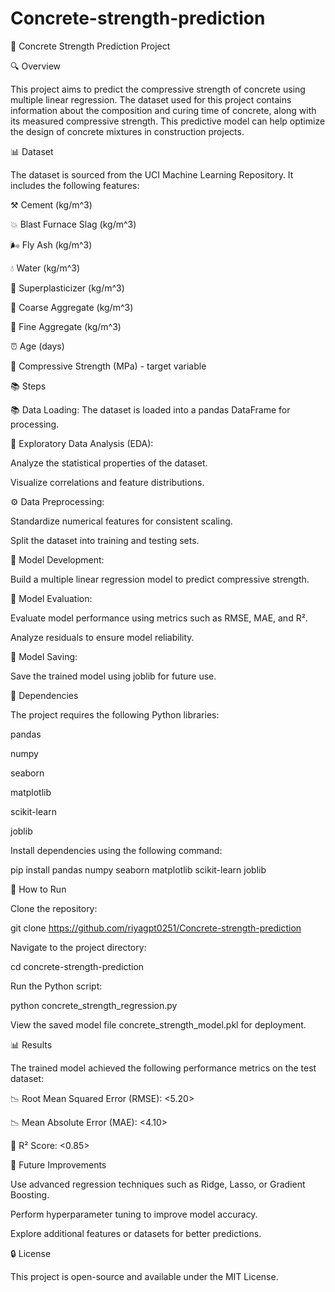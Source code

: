 # Concrete-strength-prediction

🏢 Concrete Strength Prediction Project

🔍 Overview

This project aims to predict the compressive strength of concrete using multiple linear regression. The dataset used for this project contains information about the composition and curing time of concrete, along with its measured compressive strength. This predictive model can help optimize the design of concrete mixtures in construction projects.



📊 Dataset

The dataset is sourced from the UCI Machine Learning Repository. It includes the following features:

⚒ Cement (kg/m^3)

💥 Blast Furnace Slag (kg/m^3)

🌬 Fly Ash (kg/m^3)

💧 Water (kg/m^3)

🧬 Superplasticizer (kg/m^3)

🔻 Coarse Aggregate (kg/m^3)

🌿 Fine Aggregate (kg/m^3)

⏰ Age (days)

🔢 Compressive Strength (MPa) - target variable

📚 Steps

📚 Data Loading: The dataset is loaded into a pandas DataFrame for processing.

🔄 Exploratory Data Analysis (EDA):

Analyze the statistical properties of the dataset.

Visualize correlations and feature distributions.

⚙️ Data Preprocessing:

Standardize numerical features for consistent scaling.

Split the dataset into training and testing sets.

🧬 Model Development:

Build a multiple linear regression model to predict compressive strength.

🔢 Model Evaluation:

Evaluate model performance using metrics such as RMSE, MAE, and R².

Analyze residuals to ensure model reliability.

🔐 Model Saving:

Save the trained model using joblib for future use.

🧰 Dependencies

The project requires the following Python libraries:

pandas

numpy

seaborn

matplotlib

scikit-learn

joblib

Install dependencies using the following command:

pip install pandas numpy seaborn matplotlib scikit-learn joblib

🚀 How to Run

Clone the repository:

git clone <https://github.com/riyagpt0251/Concrete-strength-prediction>

Navigate to the project directory:

cd concrete-strength-prediction

Run the Python script:

python concrete_strength_regression.py

View the saved model file concrete_strength_model.pkl for deployment.

📊 Results

The trained model achieved the following performance metrics on the test dataset:

📉 Root Mean Squared Error (RMSE): <5.20>

📉 Mean Absolute Error (MAE): <4.10>

🔢 R² Score: <0.85>

🚀 Future Improvements

Use advanced regression techniques such as Ridge, Lasso, or Gradient Boosting.

Perform hyperparameter tuning to improve model accuracy.

Explore additional features or datasets for better predictions.

🔒 License

This project is open-source and available under the MIT License.

